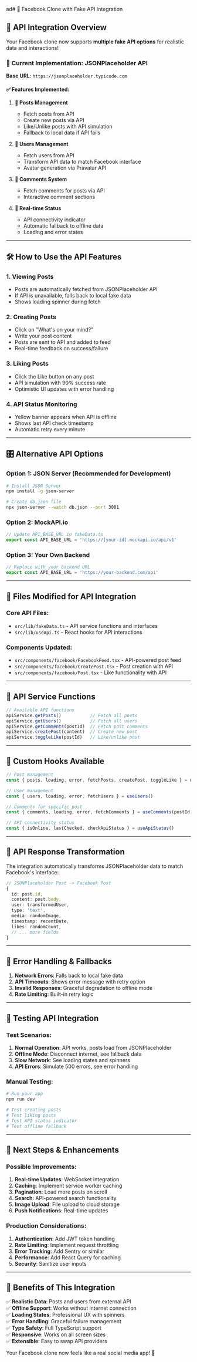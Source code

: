 ad# 🚀 Facebook Clone with Fake API Integration

## 📡 **API Integration Overview**

Your Facebook clone now supports **multiple fake API options** for realistic data and interactions! 

### **🎯 Current Implementation: JSONPlaceholder API**

**Base URL**: `https://jsonplaceholder.typicode.com`

#### **✅ Features Implemented:**

1. **📝 Posts Management**
   - Fetch posts from API
   - Create new posts via API
   - Like/Unlike posts with API simulation
   - Fallback to local data if API fails

2. **👥 Users Management**
   - Fetch users from API
   - Transform API data to match Facebook interface
   - Avatar generation via Pravatar API

3. **💬 Comments System**
   - Fetch comments for posts via API
   - Interactive comment sections

4. **🔄 Real-time Status**
   - API connectivity indicator
   - Automatic fallback to offline data
   - Loading and error states

---

## 🛠 **How to Use the API Features**

### **1. Viewing Posts**
- Posts are automatically fetched from JSONPlaceholder API
- If API is unavailable, falls back to local fake data
- Shows loading spinner during fetch

### **2. Creating Posts**
- Click on "What's on your mind?" 
- Write your post content
- Posts are sent to API and added to feed
- Real-time feedback on success/failure

### **3. Liking Posts**
- Click the Like button on any post
- API simulation with 90% success rate
- Optimistic UI updates with error handling

### **4. API Status Monitoring**
- Yellow banner appears when API is offline
- Shows last API check timestamp
- Automatic retry every minute

---

## 🎛 **Alternative API Options**

### **Option 1: JSON Server (Recommended for Development)**
```bash
# Install JSON Server
npm install -g json-server

# Create db.json file
npx json-server --watch db.json --port 3001
```

### **Option 2: MockAPI.io**
```javascript
// Update API_BASE_URL in fakeData.ts
export const API_BASE_URL = 'https://[your-id].mockapi.io/api/v1'
```

### **Option 3: Your Own Backend**
```javascript
// Replace with your backend URL
export const API_BASE_URL = 'https://your-backend.com/api'
```

---

## 📁 **Files Modified for API Integration**

### **Core API Files:**
- `src/lib/fakeData.ts` - API service functions and interfaces
- `src/lib/useApi.ts` - React hooks for API interactions

### **Components Updated:**
- `src/components/facebook/FacebookFeed.tsx` - API-powered post feed
- `src/components/facebook/CreatePost.tsx` - Post creation with API
- `src/components/facebook/Post.tsx` - Like functionality with API

---

## 🔧 **API Service Functions**

```typescript
// Available API functions
apiService.getPosts()           // Fetch all posts
apiService.getUsers()           // Fetch all users  
apiService.getComments(postId)  // Fetch post comments
apiService.createPost(content)  // Create new post
apiService.toggleLike(postId)   // Like/unlike post
```

---

## 🎨 **Custom Hooks Available**

```typescript
// Post management
const { posts, loading, error, fetchPosts, createPost, toggleLike } = usePosts()

// User management  
const { users, loading, error, fetchUsers } = useUsers()

// Comments for specific post
const { comments, loading, error, fetchComments } = useComments(postId)

// API connectivity status
const { isOnline, lastChecked, checkApiStatus } = useApiStatus()
```

---

## 🚦 **API Response Transformation**

The integration automatically transforms JSONPlaceholder data to match Facebook's interface:

```typescript
// JSONPlaceholder Post -> Facebook Post
{
  id: post.id,
  content: post.body,
  user: transformedUser,
  type: 'text',
  media: randomImage,
  timestamp: recentDate,
  likes: randomCount,
  // ... more fields
}
```

---

## 🔄 **Error Handling & Fallbacks**

1. **Network Errors**: Falls back to local fake data
2. **API Timeouts**: Shows error message with retry option
3. **Invalid Responses**: Graceful degradation to offline mode
4. **Rate Limiting**: Built-in retry logic

---

## 🧪 **Testing API Integration**

### **Test Scenarios:**
1. **Normal Operation**: API works, posts load from JSONPlaceholder
2. **Offline Mode**: Disconnect internet, see fallback data
3. **Slow Network**: See loading states and spinners
4. **API Errors**: Simulate 500 errors, see error handling

### **Manual Testing:**
```bash
# Run your app
npm run dev

# Test creating posts
# Test liking posts  
# Test API status indicator
# Test offline fallback
```

---

## 🎯 **Next Steps & Enhancements**

### **Possible Improvements:**
1. **Real-time Updates**: WebSocket integration
2. **Caching**: Implement service worker caching
3. **Pagination**: Load more posts on scroll
4. **Search**: API-powered search functionality
5. **Image Upload**: File upload to cloud storage
6. **Push Notifications**: Real-time updates

### **Production Considerations:**
1. **Authentication**: Add JWT token handling
2. **Rate Limiting**: Implement request throttling  
3. **Error Tracking**: Add Sentry or similar
4. **Performance**: Add React Query for caching
5. **Security**: Sanitize user inputs

---

## 🎉 **Benefits of This Integration**

✅ **Realistic Data**: Posts and users from external API  
✅ **Offline Support**: Works without internet connection  
✅ **Loading States**: Professional UX with spinners  
✅ **Error Handling**: Graceful failure management  
✅ **Type Safety**: Full TypeScript support  
✅ **Responsive**: Works on all screen sizes  
✅ **Extensible**: Easy to swap API providers  

Your Facebook clone now feels like a real social media app! 🚀